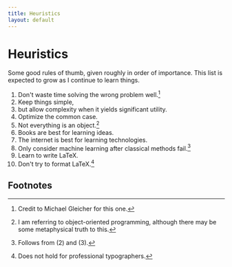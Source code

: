 ```yaml
---
title: Heuristics
layout: default
---
```


# Heuristics

Some good rules of thumb, given roughly in order of importance. This list is expected to grow as I continue to learn things.

1. Don't waste time solving the wrong problem well.[^1]
2. Keep things simple,
3. but allow complexity when it yields significant utility.
4. Optimize the common case.
5. Not everything is an object.[^2]
6. Books are best for learning ideas.
7. The internet is best for learning technologies.
8. Only consider machine learning after classical methods fail.[^3]
9. Learn to write LaTeX.
10. Don't try to format LaTeX.[^4]

## Footnotes

[^1]: Credit to Michael Gleicher for this one.
[^2]: I am referring to object-oriented programming, although there may be some metaphysical truth to this.
[^3]: Follows from (2) and (3).
[^4]: Does not hold for professional typographers.
